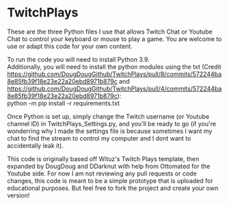 # TwitchPlays
These are the three Python files I use that allows Twitch Chat or Youtube Chat to control your keyboard or mouse to play a game. You are welcome to use or adapt this code for your own content.

To run the code you will need to install Python 3.9.  
Additionally, you will need to install the python modules using the txt (Credit  https://github.com/DougDougGithub/TwitchPlays/pull/8/commits/572244ba8e85fb39f18e23e22a20ebd8971b879c and https://github.com/DougDougGithub/TwitchPlays/pull/4/commits/572244ba8e85fb39f18e23e22a20ebd8971b879c):  
python -m pip install -r requirements.txt


Once Python is set up, simply change the Twitch username (or Youtube channel ID) in TwitchPlays_Settings.py, and you'll be ready to go
(if you're wonderring why I made the settings file is because sometimes I want my chat to find the stream to control my computer and I dont want to accidentally leak it).

This code is originally based off Wituz's Twitch Plays template, then expanded by DougDoug and DDarknut with help from Ottomated for the Youtube side. For now I am not reviewing any pull requests or code changes, this code is meant to be a simple prototype that is uploaded for educational purposes. But feel free to fork the project and create your own version!
